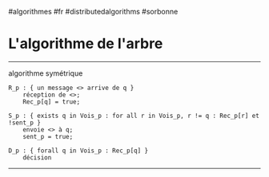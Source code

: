 #algorithmes #fr #distributedalgorithms #sorbonne
# L'algorithme de l'arbre
---
algorithme symétrique

```
R_p : { un message <> arrive de q }
	réception de <>;
	Rec_p[q] = true;

S_p : { exists q in Vois_p : for all r in Vois_p, r != q : Rec_p[r] et !sent_p }
	envoie <> à q;
	sent_p = true;

D_p : { forall q in Vois_p : Rec_p[q] }
	décision
```



---
